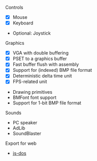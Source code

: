 Controls
- [x] Mouse
- [x] Keyboard
- Optional: Joystick

Graphics
- [x] VGA with double buffering
- [x] PSET to a graphics buffer
- [x] Fast buffer flush with assembly
- [x] Support for (indexed) BMP file format
- [x] Deterministic delta time unit
- [x] FPS-related unit
- Drawing primitives
- BMFont font support
- Support for 1-bit BMP file format

Sounds
- PC speaker
- AdLib
- SoundBlaster

Export for web
- [js-dos](https://js-dos.com/)
